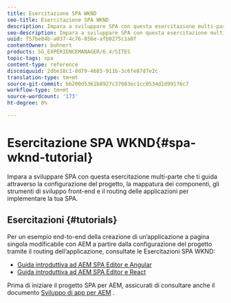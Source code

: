 ```yaml
---
title: Esercitazione SPA WKND
seo-title: Esercitazione SPA WKND
description: Impara a sviluppare SPA con questa esercitazione multi-parte che ti guida attraverso la configurazione del progetto, la mappatura dei componenti, gli strumenti di sviluppo front-end e il routing delle applicazioni per implementare la tua SPA.
seo-description: Impara a sviluppare SPA con questa esercitazione multi-parte che ti guida attraverso la configurazione del progetto, la mappatura dei componenti, gli strumenti di sviluppo front-end e il routing delle applicazioni per implementare la tua SPA.
uuid: f57be84b-a037-4c76-856e-afb0275c1a0f
contentOwner: bohnert
products: SG_EXPERIENCEMANAGER/6.4/SITES
topic-tags: spa
content-type: reference
discoiquuid: 2dbe18c1-8d79-4685-911b-3c6fe87d7e2c
translation-type: tm+mt
source-git-commit: bb200d5361b8927c37683ec1cc0534d1d99176c7
workflow-type: tm+mt
source-wordcount: '173'
ht-degree: 0%

---
```



# Esercitazione SPA WKND{#spa-wknd-tutorial}

Impara a sviluppare SPA con questa esercitazione multi-parte che ti guida attraverso la configurazione del progetto, la mappatura dei componenti, gli strumenti di sviluppo front-end e il routing delle applicazioni per implementare la tua SPA.

## Esercitazioni {#tutorials}

Per un esempio end-to-end della creazione di un’applicazione a pagina singola modificabile con AEM a partire dalla configurazione del progetto tramite il routing dell’applicazione, consultate le Esercitazioni SPA WKND:

* [Guida introduttiva ad AEM SPA Editor e Angular](https://docs.adobe.com/content/help/en/experience-manager-learn/spa-angular-tutorial/overview.html)
* [Guida introduttiva ad AEM SPA Editor e React](https://docs.adobe.com/content/help/en/experience-manager-learn/spa-react-tutorial/overview.html)

Prima di iniziare il progetto SPA per AEM, assicurati di consultare anche il documento [Sviluppo di app per AEM](/help/sites-developing/spa-architecture.md) .
